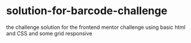 # solution-for-barcode-challenge
the challenge solution for the frontend mentor challenge using basic html and CSS and some grid responsive

